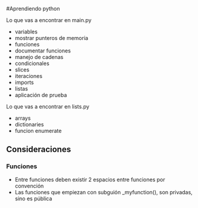 #Aprendiendo python

Lo que vas a encontrar en main.py

- variables
- mostrar punteros de memoria
- funciones
- documentar funciones
- manejo de cadenas
- condicionales
- slices
- iteraciones
- imports
- listas
- aplicación de prueba


Lo que vas a encontrar en lists.py
- arrays
- dictionaries
- funcion enumerate

## Consideraciones
### Funciones
   - Entre funciones deben existir 2 espacios entre funciones por convención
   - Las funciones que empiezan con subguión _myfunction(), son privadas, sino es pública